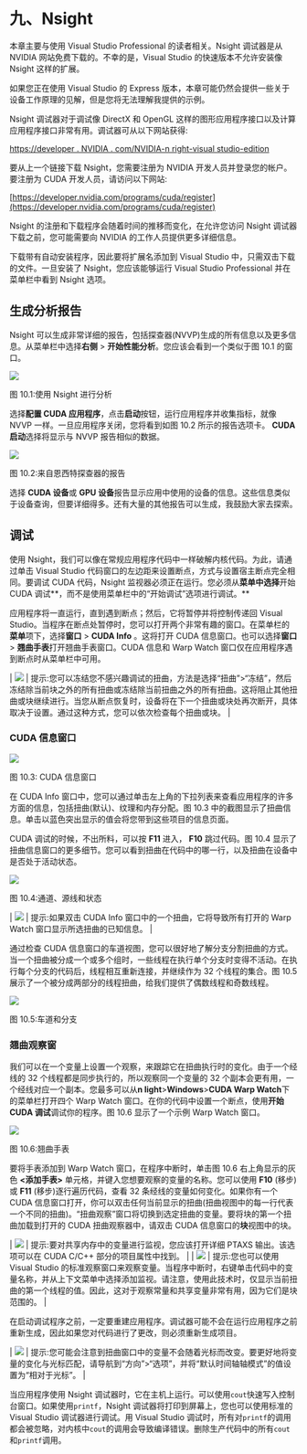 # 九、Nsight

本章主要与使用 Visual Studio Professional 的读者相关。Nsight 调试器是从 NVIDIA 网站免费下载的。不幸的是，Visual Studio 的快速版本不允许安装像 Nsight 这样的扩展。

如果您正在使用 Visual Studio 的 Express 版本，本章可能仍然会提供一些关于设备工作原理的见解，但是您将无法理解我提供的示例。

Nsight 调试器对于调试像 DirectX 和 OpenGL 这样的图形应用程序接口以及计算应用程序接口非常有用。调试器可从以下网站获得:

[https://developer . NVIDIA . com/NVIDIA-n right-visual studio-edition](https://developer.nvidia.com/nvidia-nsight-visual-studio-edition)

要从上一个链接下载 Nsight，您需要注册为 NVIDIA 开发人员并登录您的帐户。要注册为 CUDA 开发人员，请访问以下网站:

[https://developer.nvidia.com/programs/cuda/register](https://developer.nvidia.com/programs/cuda/register)

Nsight 的注册和下载程序会随着时间的推移而变化，在允许您访问 Nsight 调试器下载之前，您可能需要向 NVIDIA 的工作人员提供更多详细信息。

下载带有自动安装程序，因此要将扩展名添加到 Visual Studio 中，只需双击下载的文件。一旦安装了 Nsight，您应该能够运行 Visual Studio Professional 并在菜单栏中看到 Nsight 选项。

## 生成分析报告

Nsight 可以生成非常详细的报告，包括探查器(NVVP)生成的所有信息以及更多信息。从菜单栏中选择**右侧** > **开始性能分析**。您应该会看到一个类似于图 10.1 的窗口。

![](img/image062.jpg)

图 10.1:使用 Nsight 进行分析

选择**配置 CUDA 应用程序**，点击**启动**按钮，运行应用程序并收集指标，就像 NVVP 一样。一旦应用程序关闭，您将看到如图 10.2 所示的报告选项卡。 **CUDA 启动**选择将显示与 NVVP 报告相似的数据。

![](img/image063.jpg)

图 10.2:来自恩西特探查器的报告

选择 **CUDA 设备**或 **GPU 设备**报告显示应用中使用的设备的信息。这些信息类似于设备查询，但要详细得多。还有大量的其他报告可以生成，我鼓励大家去探索。

## 调试

使用 Nsight，我们可以像在常规应用程序代码中一样破解内核代码。为此，请通过单击 Visual Studio 代码窗口的左边距来设置断点，方式与设置宿主断点完全相同。要调试 CUDA 代码，Nsight 监视器必须正在运行。您必须从**菜单中选择**开始 CUDA 调试**，而不是使用菜单栏中的“开始调试”选项进行调试。**

应用程序将一直运行，直到遇到断点；然后，它将暂停并将控制传递回 Visual Studio。当程序在断点处暂停时，您可以打开两个非常有趣的窗口。在菜单栏的**菜单**项下，选择**窗口** > **CUDA Info** 。这将打开 CUDA 信息窗口。也可以选择**窗口** > **翘曲手表**打开翘曲手表窗口。CUDA 信息和 Warp Watch 窗口仅在应用程序遇到断点时从菜单栏中可用。

| ![](img/tip.png) | 提示:您可以冻结您不感兴趣调试的扭曲，方法是选择“扭曲”>“冻结”，然后冻结除当前块之外的所有扭曲或冻结除当前扭曲之外的所有扭曲。这将阻止其他扭曲或块继续进行。当您从断点恢复时，设备将在下一个扭曲或块处再次断开，具体取决于设置。通过这种方式，您可以依次检查每个扭曲或块。 |

### CUDA 信息窗口

![](img/image065.jpg)

图 10.3: CUDA 信息窗口

在 CUDA Info 窗口中，您可以通过单击左上角的下拉列表来查看应用程序的许多方面的信息，包括扭曲(默认)、纹理和内存分配。图 10.3 中的截图显示了扭曲信息。单击以蓝色突出显示的值会将您带到这些项目的信息页面。

CUDA 调试的时候，不出所料，可以按 **F11** 进入， **F10** 跳过代码。图 10.4 显示了扭曲信息窗口的更多细节。您可以看到扭曲在代码中的哪一行，以及扭曲在设备中是否处于活动状态。

![](img/image066.jpg)

图 10.4:通道、源线和状态

| ![](img/tip.png) | 提示:如果双击 CUDA Info 窗口中的一个扭曲，它将导致所有打开的 Warp Watch 窗口显示所选扭曲的已知信息。 |

通过检查 CUDA 信息窗口的车道视图，您可以很好地了解分支分割扭曲的方式。当一个扭曲被分成一个或多个组时，一些线程在执行单个分支时变得不活动。在执行每个分支的代码后，线程相互重新连接，并继续作为 32 个线程的集合。图 10.5 展示了一个被分成两部分的线程扭曲，给我们提供了偶数线程和奇数线程。

![](img/image067.jpg)

图 10.5:车道和分支

### 翘曲观察窗

我们可以在一个变量上设置一个观察，来跟踪它在扭曲执行时的变化。由于一个经线的 32 个线程都是同步执行的，所以观察同一个变量的 32 个副本会更有用，一个经线对应一个副本。您最多可以从**n light**>**Windows**>**CUDA Warp Watch**下的菜单栏打开四个 Warp Watch 窗口。在你的代码中设置一个断点，使用**开始 CUDA 调试**调试你的程序。图 10.6 显示了一个示例 Warp Watch 窗口。

![](img/image068.jpg)

图 10.6:翘曲手表

要将手表添加到 Warp Watch 窗口，在程序中断时，单击图 10.6 右上角显示的灰色 **<添加手表>** 单元格，并键入您想要观察的变量的名称。您可以使用 **F10** (移步)或 **F11** (移步)逐行遍历代码，查看 32 条经线的变量如何变化。如果你有一个 CUDA 信息窗口打开，你可以双击任何当前显示的扭曲(扭曲视图中的每一行代表一个不同的扭曲)。“扭曲观察”窗口将切换到选定扭曲的变量。要将块的第一个扭曲加载到打开的 CUDA 扭曲观察器中，请双击 CUDA 信息窗口的**块**视图中的块。

| ![](img/tip.png) | 提示:要对共享内存中的变量进行监视，您应该打开详细 PTAXS 输出。该选项可以在 CUDA C/C++ 部分的项目属性中找到。 |
| ![](img/image064.png) | 提示:您也可以使用 Visual Studio 的标准观察窗口来观察变量。当程序中断时，右键单击代码中的变量名称，并从上下文菜单中选择添加监视。请注意，使用此技术时，仅显示当前扭曲的第一个线程的值。因此，这对于观察常量和共享变量非常有用，因为它们是块范围的。 |

在启动调试程序之前，一定要重建应用程序。调试器可能不会在运行应用程序之前重新生成，因此如果您对代码进行了更改，则必须重新生成项目。

| ![](img/tip.png) | 提示:您可能会注意到扭曲窗口中的变量不会随着光标而改变。要更好地将变量的变化与光标匹配，请导航到“方向”>“选项”，并将“默认时间轴轴模式”的值设置为“相对于光标”。 |

当应用程序使用 Nsight 调试器时，它在主机上运行。可以使用`cout`快速写入控制台窗口。如果使用`printf`，Nsight 调试器将打印到屏幕上，您也可以使用标准的 Visual Studio 调试器进行调试。用 Visual Studio 调试时，所有对`printf`的调用都会被忽略，对内核中`cout`的调用会导致编译错误。删除生产代码中的所有`cout`和`printf`调用。